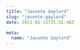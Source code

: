 ```yaml
---
title: "Javonte Gaylord"
slug: "javonte-gaylord"
date: 2021-02-15T15:52:48Z

meta:
  name: "Javonte Gaylord"
---
```



